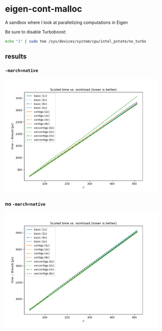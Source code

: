 # eigen-cont-malloc

A sandbox where I look at parallelizing computations in Eigen

Be sure to disable Turboboost:

```bash
echo "1" | sudo tee /sys/devices/system/cpu/intel_pstate/no_turbo
```

## results

### `-march=native`

![march=native](marchnative/time-vs-size-vs-threads.png)

### no `-march=native`

![no march=native](nomarchnative/time-vs-size-vs-threads.png)
